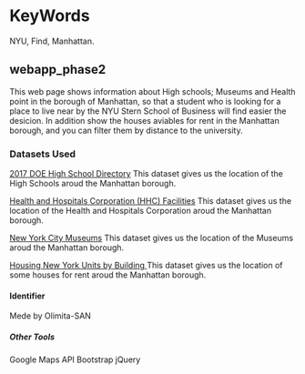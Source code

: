 # KeyWords
NYU, Find, Manhattan.

## webapp_phase2

This web page shows information about High schools; 
Museums and Health point in the borough of Manhattan,
so that a student who is looking for a place to live near by
the NYU Stern School of Business will find easier the desicion.
In addition show the houses aviables for rent in the Manhattan borough,
and you can filter them by distance to the university.

### Datasets Used

[2017 DOE High School Directory](https://catalog.data.gov/dataset/doe-high-school-directory-2017) 
This dataset gives us the location of the High Schools
aroud the Manhattan borough.

[Health and Hospitals Corporation (HHC) Facilities](https://catalog.data.gov/dataset/health-and-hospitals-corporation-hhc-facilities-7faf2) 
This dataset gives us the location of the Health and Hospitals Corporation
aroud the Manhattan borough.

[New York City Museums](https://catalog.data.gov/dataset/new-york-city-museums) 
This dataset gives us the location of the Museums
aroud the Manhattan borough.

[Housing New York Units by Building ](https://catalog.data.gov/dataset/housing-new-york-units-by-building) 
This dataset gives us the location of some houses for rent
aroud the Manhattan borough.

#### Identifier

Mede by Olimita-SAN

##### Other Tools

Google Maps API
Bootstrap
jQuery